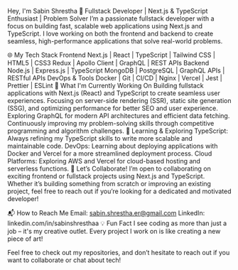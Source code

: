Hey, I'm Sabin Shrestha 👋
Fullstack Developer | Next.js & TypeScript Enthusiast | Problem Solver
I’m a passionate fullstack developer with a focus on building fast, scalable web applications using Next.js and TypeScript. I love working on both the frontend and backend to create seamless, high-performance applications that solve real-world problems.

🌐 My Tech Stack
Frontend
Next.js | React | TypeScript | Tailwind CSS | HTML5 | CSS3
Redux | Apollo Client | GraphQL | REST APIs
Backend
Node.js | Express.js | TypeScript
MongoDB | PostgreSQL | GraphQL APIs | RESTful APIs
DevOps & Tools
Docker | Git | CI/CD | Nginx | Vercel | Jest | Prettier | ESLint
🚀 What I'm Currently Working On
Building fullstack applications with Next.js (React) and TypeScript to create seamless user experiences.
Focusing on server-side rendering (SSR), static site generation (SSG), and optimizing performance for better SEO and user experience.
Exploring GraphQL for modern API architectures and efficient data fetching.
Continuously improving my problem-solving skills through competitive programming and algorithm challenges.
🌱 Learning & Exploring
TypeScript: Always refining my TypeScript skills to write more scalable and maintainable code.
DevOps: Learning about deploying applications with Docker and Vercel for a more streamlined deployment process.
Cloud Platforms: Exploring AWS and Vercel for cloud-based hosting and serverless functions.
🤝 Let’s Collaborate!
I’m open to collaborating on exciting frontend or fullstack projects using Next.js and TypeScript. Whether it’s building something from scratch or improving an existing project, feel free to reach out if you’re looking for a dedicated and motivated developer!

📬 How to Reach Me
Email: sabin.shrestha.er@gmail.com
LinkedIn: linkedin.com/in/sabinshresthaa
💡 Fun Fact
I see coding as more than just a job – it's my creative outlet. Every project I work on is like creating a new piece of art!

Feel free to check out my repositories, and don’t hesitate to reach out if you want to collaborate or chat about tech!
